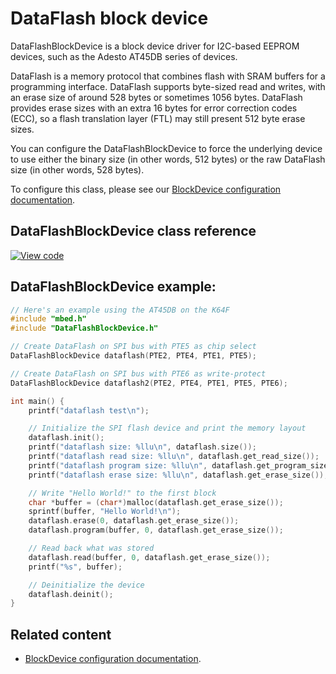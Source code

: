 # DataFlash block device

DataFlashBlockDevice is a block device driver for I2C-based EEPROM devices, such as the Adesto AT45DB series of devices.

DataFlash is a memory protocol that combines flash with SRAM buffers for a programming interface. DataFlash supports byte-sized read and writes, with an erase size of around 528 bytes or sometimes 1056 bytes. DataFlash provides erase sizes with an extra 16 bytes for error correction codes (ECC), so a flash translation layer (FTL) may still present 512 byte erase sizes.

You can configure the DataFlashBlockDevice to force the underlying device to use either the binary size (in other words, 512 bytes) or the raw DataFlash size (in other words, 528 bytes).

To configure this class, please see our [BlockDevice configuration documentation](../reference/storage.html#blockdevice-default-configuration).

## DataFlashBlockDevice class reference

[![View code](https://www.mbed.com/embed/?type=library)](https://os.mbed.com/docs/v5.11/mbed-os-api-doxy/class_data_flash_block_device.html)

## DataFlashBlockDevice example:

``` cpp TODO
// Here's an example using the AT45DB on the K64F
#include "mbed.h"
#include "DataFlashBlockDevice.h"

// Create DataFlash on SPI bus with PTE5 as chip select
DataFlashBlockDevice dataflash(PTE2, PTE4, PTE1, PTE5);

// Create DataFlash on SPI bus with PTE6 as write-protect
DataFlashBlockDevice dataflash2(PTE2, PTE4, PTE1, PTE5, PTE6);

int main() {
    printf("dataflash test\n");

    // Initialize the SPI flash device and print the memory layout
    dataflash.init();
    printf("dataflash size: %llu\n", dataflash.size());
    printf("dataflash read size: %llu\n", dataflash.get_read_size());
    printf("dataflash program size: %llu\n", dataflash.get_program_size());
    printf("dataflash erase size: %llu\n", dataflash.get_erase_size());

    // Write "Hello World!" to the first block
    char *buffer = (char*)malloc(dataflash.get_erase_size());
    sprintf(buffer, "Hello World!\n");
    dataflash.erase(0, dataflash.get_erase_size());
    dataflash.program(buffer, 0, dataflash.get_erase_size());

    // Read back what was stored
    dataflash.read(buffer, 0, dataflash.get_erase_size());
    printf("%s", buffer);

    // Deinitialize the device
    dataflash.deinit();
}
```

## Related content

- [BlockDevice configuration documentation](../reference/storage.html#blockdevice-default-configuration).
